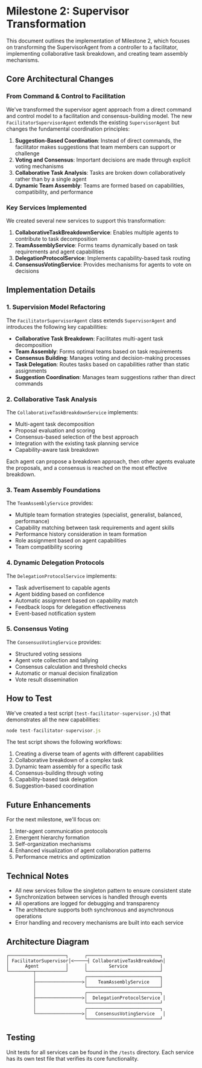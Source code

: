 # Milestone 2: Supervisor Transformation

This document outlines the implementation of Milestone 2, which focuses on transforming the SupervisorAgent from a controller to a facilitator, implementing collaborative task breakdown, and creating team assembly mechanisms.

## Core Architectural Changes

### From Command & Control to Facilitation

We've transformed the supervisor agent approach from a direct command and control model to a facilitation and consensus-building model. The new `FacilitatorSupervisorAgent` extends the existing `SupervisorAgent` but changes the fundamental coordination principles:

1. **Suggestion-Based Coordination**: Instead of direct commands, the facilitator makes suggestions that team members can support or challenge
2. **Voting and Consensus**: Important decisions are made through explicit voting mechanisms
3. **Collaborative Task Analysis**: Tasks are broken down collaboratively rather than by a single agent
4. **Dynamic Team Assembly**: Teams are formed based on capabilities, compatibility, and performance

### Key Services Implemented

We created several new services to support this transformation:

1. **CollaborativeTaskBreakdownService**: Enables multiple agents to contribute to task decomposition
2. **TeamAssemblyService**: Forms teams dynamically based on task requirements and agent capabilities
3. **DelegationProtocolService**: Implements capability-based task routing
4. **ConsensusVotingService**: Provides mechanisms for agents to vote on decisions

## Implementation Details

### 1. Supervision Model Refactoring

The `FacilitatorSupervisorAgent` class extends `SupervisorAgent` and introduces the following key capabilities:

- **Collaborative Task Breakdown**: Facilitates multi-agent task decomposition
- **Team Assembly**: Forms optimal teams based on task requirements
- **Consensus Building**: Manages voting and decision-making processes
- **Task Delegation**: Routes tasks based on capabilities rather than static assignments
- **Suggestion Coordination**: Manages team suggestions rather than direct commands

### 2. Collaborative Task Analysis

The `CollaborativeTaskBreakdownService` implements:

- Multi-agent task decomposition
- Proposal evaluation and scoring
- Consensus-based selection of the best approach
- Integration with the existing task planning service
- Capability-aware task breakdown

Each agent can propose a breakdown approach, then other agents evaluate the proposals, and a consensus is reached on the most effective breakdown.

### 3. Team Assembly Foundations

The `TeamAssemblyService` provides:

- Multiple team formation strategies (specialist, generalist, balanced, performance)
- Capability matching between task requirements and agent skills
- Performance history consideration in team formation
- Role assignment based on agent capabilities
- Team compatibility scoring

### 4. Dynamic Delegation Protocols

The `DelegationProtocolService` implements:

- Task advertisement to capable agents
- Agent bidding based on confidence
- Automatic assignment based on capability match
- Feedback loops for delegation effectiveness
- Event-based notification system

### 5. Consensus Voting

The `ConsensusVotingService` provides:

- Structured voting sessions
- Agent vote collection and tallying
- Consensus calculation and threshold checks
- Automatic or manual decision finalization
- Vote result dissemination

## How to Test

We've created a test script (`test-facilitator-supervisor.js`) that demonstrates all the new capabilities:

```javascript
node test-facilitator-supervisor.js
```

The test script shows the following workflows:

1. Creating a diverse team of agents with different capabilities
2. Collaborative breakdown of a complex task
3. Dynamic team assembly for a specific task
4. Consensus-building through voting
5. Capability-based task delegation
6. Suggestion-based coordination

## Future Enhancements

For the next milestone, we'll focus on:

1. Inter-agent communication protocols
2. Emergent hierarchy formation
3. Self-organization mechanisms
4. Enhanced visualization of agent collaboration patterns
5. Performance metrics and optimization

## Technical Notes

- All new services follow the singleton pattern to ensure consistent state
- Synchronization between services is handled through events
- All operations are logged for debugging and transparency
- The architecture supports both synchronous and asynchronous operations
- Error handling and recovery mechanisms are built into each service

## Architecture Diagram

```
┌─────────────────────┐      ┌───────────────────────────┐
│ FacilitatorSupervisor│<─────┤ CollaborativeTaskBreakdown│
│      Agent          │      │        Service            │
└─────────┬───────────┘      └───────────────────────────┘
          │                  ┌───────────────────────────┐
          ├─────────────────>│    TeamAssemblyService    │
          │                  └───────────────────────────┘
          │                  ┌───────────────────────────┐
          ├─────────────────>│  DelegationProtocolService │
          │                  └───────────────────────────┘
          │                  ┌───────────────────────────┐
          └─────────────────>│   ConsensusVotingService   │
                             └───────────────────────────┘
```

## Testing

Unit tests for all services can be found in the `/tests` directory. Each service has its own test file that verifies its core functionality. 